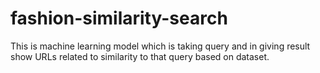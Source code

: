 # fashion-similarity-search
This is machine learning model which is taking query and in giving result show URLs related to similarity to that query based on dataset.
